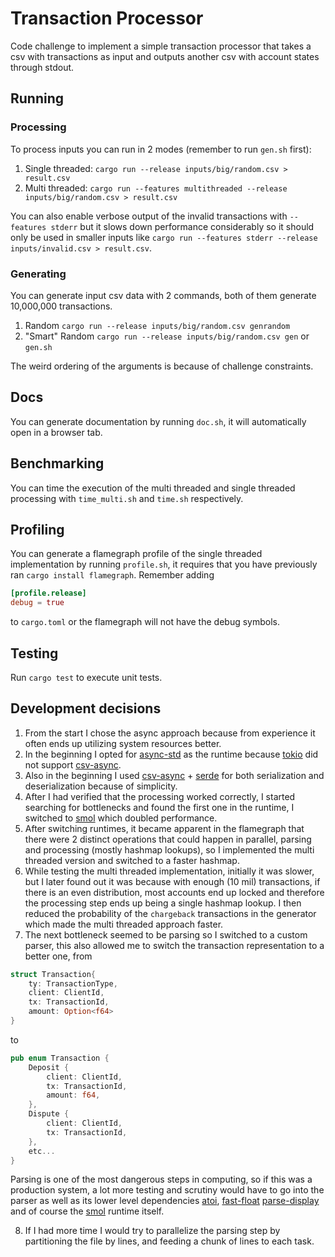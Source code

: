 # Transaction Processor
Code challenge to implement a simple transaction processor that takes a csv with transactions as input
and outputs another csv with account states through stdout.

## Running
### Processing

To process inputs you can run in 2 modes (remember to run `gen.sh` first):

1. Single threaded: `cargo run --release inputs/big/random.csv > result.csv`
2. Multi threaded: `cargo run --features multithreaded --release inputs/big/random.csv > result.csv`

You can also enable verbose output of the invalid transactions with `--features stderr` but it slows down performance considerably so it should only be used in smaller inputs like `cargo run --features stderr --release inputs/invalid.csv > result.csv`.

### Generating
You can generate input csv data with 2 commands, both of them generate 10,000,000 transactions.

1. Random `cargo run --release inputs/big/random.csv genrandom`
2. "Smart" Random `cargo run --release inputs/big/random.csv gen` or `gen.sh`

The weird ordering of the arguments is because of challenge constraints.

## Docs
You can generate documentation by running `doc.sh`, it will automatically open in a browser tab.

## Benchmarking
You can time the execution of the multi threaded and single threaded processing with `time_multi.sh` and `time.sh` respectively.

## Profiling
You can generate a flamegraph profile of the single threaded implementation by running `profile.sh`, it requires that you have previously ran `cargo install flamegraph`.
Remember adding
```toml
[profile.release]
debug = true
```
to `cargo.toml` or the flamegraph will not have the debug symbols.

## Testing
Run `cargo test` to execute unit tests.

## Development decisions
1. From the start I chose the async approach because from experience it often ends up utilizing system resources better.
2. In the beginning I opted for [async-std] as the runtime because [tokio](https://github.com/tokio-rs/tokio) did not support [csv-async].
3. Also in the beginning I used [csv-async] + [serde] for both serialization and deserialization because of simplicity.
4. After I had verified that the processing worked correctly, I started searching for bottlenecks and found the first one in the runtime, I switched to [smol] which doubled performance.
5. After switching runtimes, it became apparent in the flamegraph that there were 2 distinct operations that could happen in parallel, parsing and processing (mostly hashmap lookups), so I implemented the multi threaded version and switched to a faster hashmap.
6. While testing the multi threaded implementation, initially it was slower, but I later found out it was because with enough (10 mil) transactions, if there is an even distribution, most accounts end up locked and therefore the processing step ends up being a single hashmap lookup. I then reduced the probability of the `chargeback` transactions in the generator which made the multi threaded approach faster. 
7. The next bottleneck seemed to be parsing so I switched to a custom parser, this also allowed me to switch the transaction representation to a better one, from 
```rust
struct Transaction{
    ty: TransactionType,
    client: ClientId,
    tx: TransactionId,
    amount: Option<f64>
}
```
to
```rust
pub enum Transaction {
    Deposit {
        client: ClientId,
        tx: TransactionId,
        amount: f64,
    },
    Dispute {
        client: ClientId,
        tx: TransactionId,
    },
    etc...
}
```
Parsing is one of the most dangerous steps in computing, so if this was a production system, a lot more testing and scrutiny would have to go into the parser as well as its lower level dependencies [atoi](https://github.com/pacman82/atoi-rs), [fast-float](https://github.com/aldanor/fast-float-rust) [parse-display](https://github.com/frozenlib/parse-display) and of course the [smol] runtime itself.

8. If I had more time I would try to parallelize the parsing step by partitioning the file by lines, and feeding a chunk of lines to each task.


[csv-async]:https://github.com/gwierzchowski/csv-async
[async-std]:https://github.com/async-rs/async-std
[serde]:https://github.com/serde-rs/serde
[smol]:https://github.com/smol-rs/smol